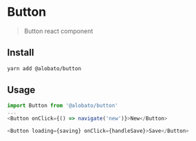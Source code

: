 # Button

> Button react component

## Install

```sh
yarn add @alobato/button
```

## Usage

```js
import Button from '@alobato/button'
...
<Button onClick={() => navigate('new')}>New</Button>

<Button loading={saving} onClick={handleSave}>Save</Button>
```
